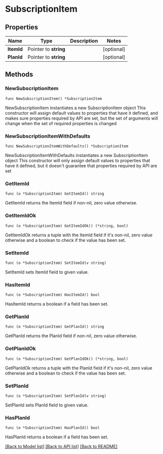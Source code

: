 # SubscriptionItem

## Properties

Name | Type | Description | Notes
------------ | ------------- | ------------- | -------------
**ItemId** | Pointer to **string** |  | [optional] 
**PlanId** | Pointer to **string** |  | [optional] 

## Methods

### NewSubscriptionItem

`func NewSubscriptionItem() *SubscriptionItem`

NewSubscriptionItem instantiates a new SubscriptionItem object
This constructor will assign default values to properties that have it defined,
and makes sure properties required by API are set, but the set of arguments
will change when the set of required properties is changed

### NewSubscriptionItemWithDefaults

`func NewSubscriptionItemWithDefaults() *SubscriptionItem`

NewSubscriptionItemWithDefaults instantiates a new SubscriptionItem object
This constructor will only assign default values to properties that have it defined,
but it doesn't guarantee that properties required by API are set

### GetItemId

`func (o *SubscriptionItem) GetItemId() string`

GetItemId returns the ItemId field if non-nil, zero value otherwise.

### GetItemIdOk

`func (o *SubscriptionItem) GetItemIdOk() (*string, bool)`

GetItemIdOk returns a tuple with the ItemId field if it's non-nil, zero value otherwise
and a boolean to check if the value has been set.

### SetItemId

`func (o *SubscriptionItem) SetItemId(v string)`

SetItemId sets ItemId field to given value.

### HasItemId

`func (o *SubscriptionItem) HasItemId() bool`

HasItemId returns a boolean if a field has been set.

### GetPlanId

`func (o *SubscriptionItem) GetPlanId() string`

GetPlanId returns the PlanId field if non-nil, zero value otherwise.

### GetPlanIdOk

`func (o *SubscriptionItem) GetPlanIdOk() (*string, bool)`

GetPlanIdOk returns a tuple with the PlanId field if it's non-nil, zero value otherwise
and a boolean to check if the value has been set.

### SetPlanId

`func (o *SubscriptionItem) SetPlanId(v string)`

SetPlanId sets PlanId field to given value.

### HasPlanId

`func (o *SubscriptionItem) HasPlanId() bool`

HasPlanId returns a boolean if a field has been set.


[[Back to Model list]](../README.md#documentation-for-models) [[Back to API list]](../README.md#documentation-for-api-endpoints) [[Back to README]](../README.md)


